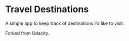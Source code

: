 # Travel Destinations

A simple app to keep track of destinations I'd like to visit.

Forked from Udacity.
